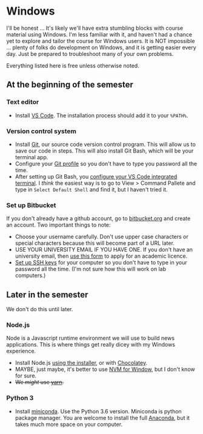 # Windows

I'll be honest ... It's likely we'll have extra stumbling blocks with course material using Windows. I'm less familiar with it, and haven't had a chance yet to explore and tailor the course for Windows users. It is NOT impossible ... plenty of folks do development on Windows, and it is getting easier every day. Just be prepared to troubleshoot many of your own problems.

Everything listed here is free unless otherwise noted.

## At the beginning of the semester

### Text editor

* Install [VS Code](https://code.visualstudio.com/docs/setup/windows). The installation process should add it to your `%PATH%`.

### Version control system

* Install [Git](https://git-scm.com/download/win), our source code version control program. This will allow us to save our code in steps. This will also install Git Bash, which will be your terminal app.
* Configure your [Git profile](https://confluence.atlassian.com/get-started-with-bitbucket/install-and-set-up-git-860009658.html) so you don't have to type you password all the time.
* After setting up Git Bash, you [configure your VS Code integrated terminal](https://code.visualstudio.com/docs/editor/integrated-terminal#_windows). I _think_ the easiest way is to go to View > Command Pallete and type in `Select Default Shell` and find it, but I haven't tried it.

### Set up Bitbucket

If you don't already have a github account, go to [bitbucket.org](https://bitbucket.org/) and create an account. Two important things to note:

* Choose your username carefully. Don't use upper case characters or special characters because this will become part of a URL later.
* USE YOUR UNIVERSITY EMAIL IF YOU HAVE ONE. If you don't have an university email, then [use this form](https://www.atlassian.com/software/views/bitbucket-academic-license) to apply for an academic licence.
* [Set up SSH keys](https://confluence.atlassian.com/bitbucket/set-up-an-ssh-key-728138079.html) for your computer so you don't have to type in your password all the time. (I'm not sure how this will work on lab computers.)


## Later in the semester

We don't do this until later.

### Node.js

 Node is a Javascript runtime environment we will use to build news applications. This is where things get really dicey with my Windows experience.

* Install Node.js [using the installer](https://nodejs.org/en/download/), or with [Chocolatey](https://nodejs.org/en/download/package-manager/#windows).
* MAYBE, just maybe, it's better to use [NVM for Window](https://danielarancibia.wordpress.com/2017/03/28/install-or-upgrade-nodejs-with-nvm-for-windows/), but I don't know for sure.
* ~~We _might_ use [yarn](https://yarnpkg.com/lang/en/docs/install/#windows-stable).~~

### Python 3

* Install [miniconda](https://conda.io/miniconda.html). Use the Python 3.6 version. Miniconda is python package manager. You are welcome to install the full [Anaconda](https://conda.io/docs/user-guide/install/index.html), but it takes much more space on your computer.
